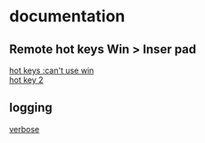 # documentation
## Remote hot keys Win > Inser pad
[hot keys :can't use win](https://www.itprotoday.com/windows-8/top-10-remote-desktop-keyboard-shortcuts)  
[hot key 2](https://www.nextofwindows.com/how-to-use-the-same-win-key-combinations-on-remote-desktop)  

## logging
[verbose](https://pubs.vmware.com/view-51/index.jsp?topic=%2Fcom.vmware.view.administration.doc%2FGUID-1B9C0794-2A3E-4578-9168-457F4A6101B0.html)  
